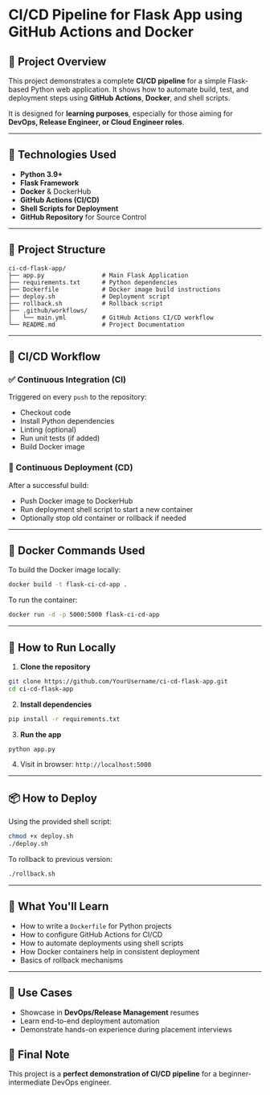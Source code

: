 # CI/CD Pipeline for Flask App using GitHub Actions and Docker

## 🚀 Project Overview

This project demonstrates a complete **CI/CD pipeline** for a simple Flask-based Python web application. It shows how to automate build, test, and deployment steps using **GitHub Actions**, **Docker**, and shell scripts.

It is designed for **learning purposes**, especially for those aiming for **DevOps, Release Engineer, or Cloud Engineer roles**.

---

## 🧱 Technologies Used

- **Python 3.9+**
- **Flask Framework**
- **Docker** & DockerHub
- **GitHub Actions (CI/CD)**
- **Shell Scripts for Deployment**
- **GitHub Repository** for Source Control

---

## 📁 Project Structure

```
ci-cd-flask-app/
├── app.py                # Main Flask Application
├── requirements.txt      # Python dependencies
├── Dockerfile            # Docker image build instructions
├── deploy.sh             # Deployment script
├── rollback.sh           # Rollback script
├── .github/workflows/
│   └── main.yml          # GitHub Actions CI/CD workflow
└── README.md             # Project Documentation
```

---

## 🔄 CI/CD Workflow

### ✅ Continuous Integration (CI)
Triggered on every `push` to the repository:
- Checkout code
- Install Python dependencies
- Linting (optional)
- Run unit tests (if added)
- Build Docker image

### 🚀 Continuous Deployment (CD)
After a successful build:
- Push Docker image to DockerHub
- Run deployment shell script to start a new container
- Optionally stop old container or rollback if needed

---

## 🐳 Docker Commands Used

To build the Docker image locally:
```bash
docker build -t flask-ci-cd-app .
```

To run the container:
```bash
docker run -d -p 5000:5000 flask-ci-cd-app
```

---

## 🧪 How to Run Locally

1. **Clone the repository**
```bash
git clone https://github.com/YourUsername/ci-cd-flask-app.git
cd ci-cd-flask-app
```

2. **Install dependencies**
```bash
pip install -r requirements.txt
```

3. **Run the app**
```bash
python app.py
```

4. Visit in browser: `http://localhost:5000`

---

## 📦 How to Deploy

Using the provided shell script:
```bash
chmod +x deploy.sh
./deploy.sh
```

To rollback to previous version:
```bash
./rollback.sh
```

---

## 📌 What You'll Learn

- How to write a `Dockerfile` for Python projects
- How to configure GitHub Actions for CI/CD
- How to automate deployments using shell scripts
- How Docker containers help in consistent deployment
- Basics of rollback mechanisms

---

## 📄 Use Cases

- Showcase in **DevOps/Release Management** resumes
- Learn end-to-end deployment automation
- Demonstrate hands-on experience during placement interviews

## 🏁 Final Note

This project is a **perfect demonstration of CI/CD pipeline** for a beginner-intermediate DevOps engineer.
